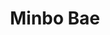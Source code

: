 ---
title: "Minbo Bae"
designation: Staff Technical Solutions Engineer at Google Cloud
images:
 - headshot.jpg
twitter:
linkedin: https://www.linkedin.com/in/baeminbo/
speaker: 
mentor: true
---